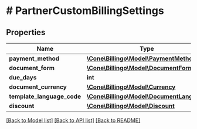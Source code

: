 # # PartnerCustomBillingSettings

## Properties

Name | Type | Description | Notes
------------ | ------------- | ------------- | -------------
**payment_method** | [**\Cone\Billingo\Model\PaymentMethod**](PaymentMethod.md) |  | [optional]
**document_form** | [**\Cone\Billingo\Model\DocumentForm**](DocumentForm.md) |  | [optional]
**due_days** | **int** |  | [optional]
**document_currency** | [**\Cone\Billingo\Model\Currency**](Currency.md) |  | [optional]
**template_language_code** | [**\Cone\Billingo\Model\DocumentLanguage**](DocumentLanguage.md) |  | [optional]
**discount** | [**\Cone\Billingo\Model\Discount**](Discount.md) |  | [optional]

[[Back to Model list]](../../README.md#models) [[Back to API list]](../../README.md#endpoints) [[Back to README]](../../README.md)
